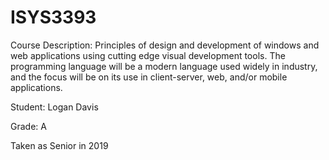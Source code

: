 # ISYS3393
Course Description: Principles of design and development of windows and web applications using cutting edge visual development tools. The programming language will be a modern language used widely in industry, and the focus will be on its use in client-server, web, and/or mobile applications.

Student: Logan Davis

Grade: A

Taken as Senior in 2019
